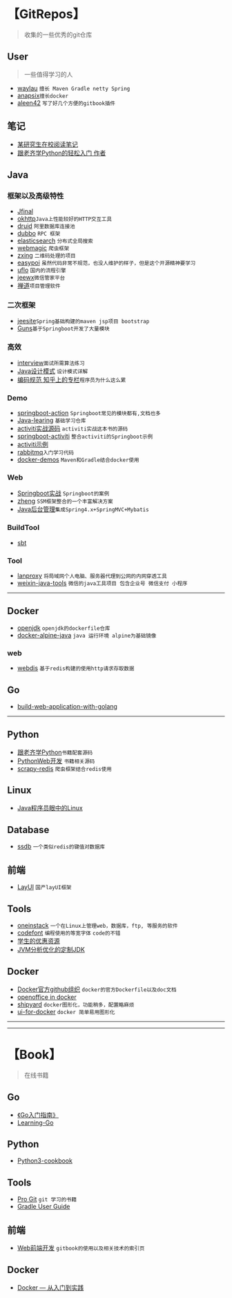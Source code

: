 # 【GitRepos】
> 收集的一些优秀的git仓库

## User
> 一些值得学习的人

- [waylau](https://github.com/waylau) `擅长 Maven Gradle netty Spring`
- [anapsix](https://github.com/anapsix)`擅长docker`
- [aleen42](https://github.com/aleen42) `写了好几个方便的gitbook插件`

## 笔记
- [某研究生在校阅读笔记](https://github.com/lanxuezaipiao/ReadingNotes)
- [跟老齐学Python的轻松入门 作者](https://github.com/qiwsir/ITArticles)

## Java


### 框架以及高级特性
- [Jfinal](https://gitee.com/jfinal/jfinal)
- [okhttp](https://github.com/square/okhttp)`Java上性能较好的HTTP交互工具`
- [druid](https://github.com/alibaba/druid) `阿里数据库连接池`
- [dubbo](https://github.com/alibaba/dubbo) `RPC 框架`
- [elasticsearch](https://github.com/elastic/elasticsearch) `分布式全局搜索`
- [webmagic](https://github.com/code4craft/webmagic) `爬虫框架`
- [zxing](https://github.com/zxing/zxing) `二维码处理的项目`
- [easypoi](https://gitee.com/lemur/easypoi) `虽然代码非常不规范，也没人维护的样子，但是这个开源精神要学习`
- [uflo](https://gitee.com/youseries/uflo) `国内的流程引擎`
- [jeewx](https://gitee.com/jeecg/jeewx)`微信管家平台`
- [禅道](https://gitee.com/wwccss/zentaopms)`项目管理软件`

### 二次框架
- [jeesite](https://gitee.com/thinkgem/jeesite)`Spring基础构建的maven jsp项目 bootstrap`
- [Guns](https://gitee.com/naan1993/guns)`基于Springboot开发了大量模块`

### 高效
- [interview](https://github.com/kdn251/interviews)`面试所需算法练习`
- [Java设计模式](https://github.com/iluwatar/java-design-patterns) `设计模式详解`
- [编码规范 知乎上的专栏](https://github.com/xwjie/PLMCodeTemplate)`程序员为什么这么累`

### Demo
- [springboot-action](https://github.com/lianggzone/springboot-action) `Springboot常见的模块都有,文档也多`
- [Java-learing](https://github.com/brianway/java-learning) `基础学习仓库`
- [activiti实战源码](https://github.com/henryyan/activiti-in-action-codes) `activiti实战这本书的源码`
- [springboot-activiti](https://gitee.com/wyy396731037/springboot-activiti) `整合activiti的Springboot示例`
- [activiti示例](https://github.com/henryyan/kft-activiti-demo)
- [rabbitmq](https://github.com/chwshuang/rabbitmq)`入门学习代码`
- [docker-demos](https://github.com/waylau/docker-demos) `Maven和Gradle结合docker使用`

### Web
- [Springboot实战](https://github.com/lianggzone/springboot-action) `Springboot的案例`
- [zheng](https://github.com/shuzheng/zheng) `SSM框架整合的一个丰富解决方案`
- [Java后台管理](https://github.com/chwshuang/web)`集成Spring4.x+SpringMVC+Mybatis`


### BuildTool
- [sbt](https://github.com/sbt/sbt)

### Tool
- [lanproxy](https://github.com/ffay/lanproxy) `将局域网个人电脑、服务器代理到公网的内网穿透工具`
- [weixin-java-tools](https://github.com/chanjarster/weixin-java-tools) `微信的java工具项目 包含企业号 微信支付 小程序`



********
## Docker
- [openjdk](https://github.com/docker-library/openjdk) `openjdk的dockerfile仓库`
- [docker-alpine-java](https://github.com/anapsix/docker-alpine-java) `java 运行环境 alpine为基础镜像`
### web
- [webdis](https://github.com/anapsix/docker-webdis) `基于redis构建的使用http请求存取数据`

## Go
- [build-web-application-with-golang](https://github.com/astaxie/build-web-application-with-golang)


*********
## Python
- [跟老齐学Python](https://github.com/qiwsir/StarterLearningPython)`书籍配套源码`
- [PythonWeb开发](https://github.com/dongweiming/web_develop) `书籍相关源码`
- [scrapy-redis](https://github.com/rmax/scrapy-redis) `爬虫框架结合redis使用`

## Linux
- [Java程序员眼中的Linux](https://github.com/judasn/Linux-Tutorial)

## Database
- [ssdb](https://github.com/ideawu/ssdb) `一个类似redis的键值对数据库`

## 前端
- [LayUI](https://github.com/sentsin/layui/) `国产layUI框架`

## Tools
- [oneinstack](https://github.com/lj2007331/oneinstack) `一个在Linux上管理web，数据库，ftp, 等服务的软件`
- [codefont](https://github.com/zhenruyan/codefont) `编程使用的等宽字体` `code的不错`
- [学生的优惠资源](https://github.com/OpenGenus/Best-student-discount-services)
- [JVM分析优化的定制JDK](https://www.yourkit.com/java/profiler/features/)

## Docker
- [Docker官方github组织](https://github.com/docker-library) `docker的官方Dockerfile以及doc文档`
- [openoffice in docker](https://github.com/tobegit3hub/dockerized-openoffice)
- [shipyard](https://github.com/shipyard/shipyardhttps://github.com/shipyard/shipyard) `docker图形化，功能稍多，配置略麻烦`
- [ui-for-docker](https://github.com/kevana/ui-for-docker) `docker 简单易用图形化`

**********************************************
**********************************************
# 【Book】
> 在线书籍
## Go
- [《Go入门指南》](https://github.com/Unknwon/the-way-to-go_ZH_CN)
- [Learning-Go](https://github.com/mikespook/Learning-Go-zh-cn)

## Python
- [Python3-cookbook](https://github.com/yidao620c/python3-cookbook)

## Tools
- [Pro Git](https://git-scm.com/book/zh/v2) `git 学习的书籍`
- [Gradle User Guide](https://www.gitbook.com/book/dongchuan/gradle-user-guide-/details)

## 前端
- [Web前端开发](http://caibaojian.com/gitbook/format/cover.html) `gitbook的使用以及相关技术的索引页`

## Docker
- [Docker — 从入门到实践](https://www.gitbook.com/book/yeasy/docker_practice/details)
